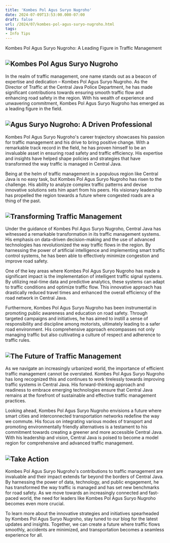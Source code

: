 ```yaml
---
title: 'Kombes Pol Agus Suryo Nugroho'
date: 2024-07-09T13:53:00.000-07:00
draft: false
url: /2024/07/kombes-pol-agus-suryo-nugroho.html
tags: 
- Info Tips
---
```


Kombes Pol Agus Suryo Nugroho: A Leading Figure in Traffic Management

![Kombes Pol Agus Suryo Nugroho](https://www.jeparatv.com/wp-content/uploads/2022/04/IMG-20220430-WA0024-804df9a5.jpg)
----------------------------------------------------------------------------------------------------------------------

In the realm of traffic management, one name stands out as a beacon of expertise and dedication – Kombes Pol Agus Suryo Nugroho. As the Director of Traffic at the Central Java Police Department, he has made significant contributions towards ensuring smooth traffic flow and enhancing road safety in the region. With his wealth of experience and unwavering commitment, Kombes Pol Agus Suryo Nugroho has emerged as a leading figure in the field.

![Agus Suryo Nugroho: A Driven Professional](https://www.jeparatv.com/wp-content/uploads/2022/04/IMG-20220430-WA0024-804df9a5.jpg)
----------------------------------------------------------------------------------------------------------------------------------

Kombes Pol Agus Suryo Nugroho's career trajectory showcases his passion for traffic management and his drive to bring positive change. With a remarkable track record in the field, he has proven himself to be an invaluable asset in ensuring road safety and traffic efficiency. His expertise and insights have helped shape policies and strategies that have transformed the way traffic is managed in Central Java.

Being at the helm of traffic management in a populous region like Central Java is no easy task, but Kombes Pol Agus Suryo Nugroho has risen to the challenge. His ability to analyze complex traffic patterns and devise innovative solutions sets him apart from his peers. His visionary leadership has propelled the region towards a future where congested roads are a thing of the past.

![Transforming Traffic Management](https://www.jeparatv.com/wp-content/uploads/2022/04/IMG-20220430-WA0024-804df9a5.jpg)
------------------------------------------------------------------------------------------------------------------------

Under the guidance of Kombes Pol Agus Suryo Nugroho, Central Java has witnessed a remarkable transformation in its traffic management systems. His emphasis on data-driven decision-making and the use of advanced technologies has revolutionized the way traffic flows in the region. By harnessing the power of artificial intelligence and implementing smart traffic control systems, he has been able to effectively minimize congestion and improve road safety.

One of the key areas where Kombes Pol Agus Suryo Nugroho has made a significant impact is the implementation of intelligent traffic signal systems. By utilizing real-time data and predictive analytics, these systems can adapt to traffic conditions and optimize traffic flow. This innovative approach has drastically reduced travel times and enhanced the overall efficiency of the road network in Central Java.

Furthermore, Kombes Pol Agus Suryo Nugroho has been instrumental in promoting public awareness and education on road safety. Through targeted campaigns and initiatives, he has aimed to instill a sense of responsibility and discipline among motorists, ultimately leading to a safer road environment. His comprehensive approach encompasses not only managing traffic but also cultivating a culture of respect and adherence to traffic rules.

![The Future of Traffic Management](https://www.jeparatv.com/wp-content/uploads/2022/04/IMG-20220430-WA0024-804df9a5.jpg)
-------------------------------------------------------------------------------------------------------------------------

As we navigate an increasingly urbanized world, the importance of efficient traffic management cannot be overstated. Kombes Pol Agus Suryo Nugroho has long recognized this and continues to work tirelessly towards improving traffic systems in Central Java. His forward-thinking approach and readiness to embrace emerging technologies ensure that Central Java remains at the forefront of sustainable and effective traffic management practices.

Looking ahead, Kombes Pol Agus Suryo Nugroho envisions a future where smart cities and interconnected transportation networks redefine the way we commute. His focus on integrating various modes of transport and promoting environmentally friendly alternatives is a testament to his commitment towards creating a greener and more accessible Central Java. With his leadership and vision, Central Java is poised to become a model region for comprehensive and advanced traffic management.

![Take Action](https://www.jeparatv.com/wp-content/uploads/2022/04/IMG-20220430-WA0024-804df9a5.jpg)
----------------------------------------------------------------------------------------------------

Kombes Pol Agus Suryo Nugroho's contributions to traffic management are invaluable and their impact extends far beyond the borders of Central Java. By harnessing the power of data, technology, and public engagement, he has transformed the way traffic is managed and has set new benchmarks for road safety. As we move towards an increasingly connected and fast-paced world, the need for leaders like Kombes Pol Agus Suryo Nugroho becomes even more crucial.

To learn more about the innovative strategies and initiatives spearheaded by Kombes Pol Agus Suryo Nugroho, stay tuned to our blog for the latest updates and insights. Together, we can create a future where traffic flows smoothly, accidents are minimized, and transportation becomes a seamless experience for all.
